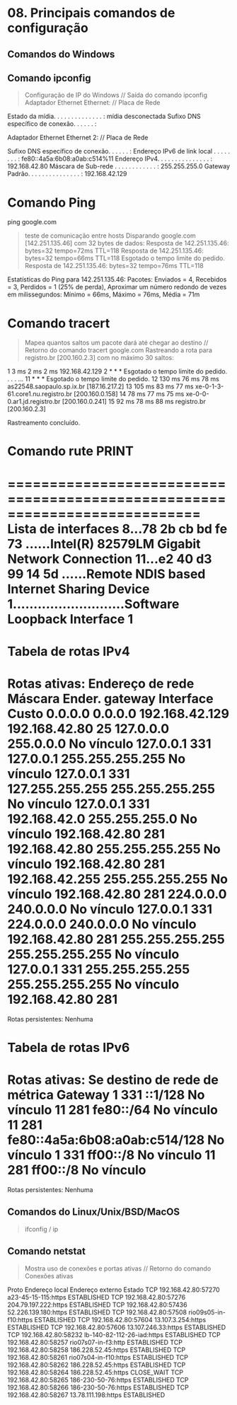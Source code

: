 # 08. Principais comandos de configuração
## Comandos do Windows
## Comando ipconfig
> Configuração de IP do Windows
// Saída do comando ipconfig
Adaptador Ethernet Ethernet: // Placa de Rede 

   Estado da mídia. . . . . . . . . . . . . .  : mídia desconectada
   Sufixo DNS específico de conexão. . . . . . :

Adaptador Ethernet Ethernet 2: // Placa de Rede

   Sufixo DNS específico de conexão. . . . . . :
   Endereço IPv6 de link local . . . . . . . . : fe80::4a5a:6b08:a0ab:c514%11
   Endereço IPv4. . . . . . . .  . . . . . . . : 192.168.42.80
   Máscara de Sub-rede . . . . . . . . . . . . : 255.255.255.0
   Gateway Padrão. . . . . . . . . . . . . . . : 192.168.42.129

# Comando Ping
ping google.com
> teste de comunicação entre hosts
Disparando google.com [142.251.135.46] com 32 bytes de dados:
Resposta de 142.251.135.46: bytes=32 tempo=72ms TTL=118
Resposta de 142.251.135.46: bytes=32 tempo=66ms TTL=118
Esgotado o tempo limite do pedido.
Resposta de 142.251.135.46: bytes=32 tempo=76ms TTL=118       

Estatísticas do Ping para 142.251.135.46:
    Pacotes: Enviados = 4, Recebidos = 3, Perdidos = 1 (25% de
             perda),
Aproximar um número redondo de vezes em milissegundos:
    Mínimo = 66ms, Máximo = 76ms, Média = 71m

# Comando tracert
> Mapea quantos saltos um pacote dará até chegar ao destino
// Retorno do comando
> tracert google.com
Rastreando a rota para registro.br [200.160.2.3]
com no máximo 30 saltos:

  1     3 ms     2 ms     2 ms  192.168.42.129 
  2     *        *        *     Esgotado o tempo limite do pedido.
  .
  .
  .
  ...
 11     *        *        *     Esgotado o tempo limite do pedido.
 12   130 ms    76 ms    78 ms  as22548.saopaulo.sp.ix.br [187.16.217.2] 
 13   105 ms    83 ms    77 ms  xe-0-1-3-61.core1.nu.registro.br [200.160.0.158] 
 14    78 ms    77 ms    75 ms  xe-0-0-0.ar1.jd.registro.br [200.160.0.241] 
 15    92 ms    78 ms    88 ms  registro.br [200.160.2.3] 

Rastreamento concluído.
# Comando rute PRINT
===========================================================================
Lista de interfaces
  8...78 2b cb bd fe 73 ......Intel(R) 82579LM Gigabit Network Connection
 11...e2 40 d3 99 14 5d ......Remote NDIS based Internet Sharing Device
  1...........................Software Loopback Interface 1
===========================================================================

Tabela de rotas IPv4
===========================================================================
Rotas ativas:
Endereço de rede          Máscara   Ender. gateway       Interface   Custo
          0.0.0.0          0.0.0.0   192.168.42.129    192.168.42.80     25
        127.0.0.0        255.0.0.0      No vínculo         127.0.0.1    331
        127.0.0.1  255.255.255.255      No vínculo         127.0.0.1    331
  127.255.255.255  255.255.255.255      No vínculo         127.0.0.1    331
     192.168.42.0    255.255.255.0      No vínculo     192.168.42.80    281
    192.168.42.80  255.255.255.255      No vínculo     192.168.42.80    281
   192.168.42.255  255.255.255.255      No vínculo     192.168.42.80    281
        224.0.0.0        240.0.0.0      No vínculo         127.0.0.1    331
        224.0.0.0        240.0.0.0      No vínculo     192.168.42.80    281
  255.255.255.255  255.255.255.255      No vínculo         127.0.0.1    331
  255.255.255.255  255.255.255.255      No vínculo     192.168.42.80    281
===========================================================================
Rotas persistentes:
  Nenhuma

Tabela de rotas IPv6
===========================================================================
Rotas ativas:
 Se destino de rede de métrica      Gateway
  1    331 ::1/128                  No vínculo
 11    281 fe80::/64                No vínculo
 11    281 fe80::4a5a:6b08:a0ab:c514/128
                                    No vínculo
  1    331 ff00::/8                 No vínculo
 11    281 ff00::/8                 No vínculo
===========================================================================
Rotas persistentes:
  Nenhuma

## Comandos do Linux/Unix/BSD/MacOS
> ifconfig / ip
## Comando netstat
> Mostra uso de conexões e portas ativas
// Retorno do comando
Conexões ativas

  Proto  Endereço local         Endereço externo       Estado
  TCP    192.168.42.80:57270    a23-45-15-115:https    ESTABLISHED
  TCP    192.168.42.80:57276    204.79.197.222:https   ESTABLISHED
  TCP    192.168.42.80:57436    52.226.139.180:https   ESTABLISHED
  TCP    192.168.42.80:57508    rio09s05-in-f10:https  ESTABLISHED
  TCP    192.168.42.80:57604    13.107.3.254:https     ESTABLISHED
  TCP    192.168.42.80:57606    13.107.246.33:https    ESTABLISHED
  TCP    192.168.42.80:58232    lb-140-82-112-26-iad:https  ESTABLISHED
  TCP    192.168.42.80:58257    rio07s07-in-f3:http    ESTABLISHED
  TCP    192.168.42.80:58258    186.228.52.45:https    ESTABLISHED
  TCP    192.168.42.80:58261    rio07s04-in-f10:https  ESTABLISHED
  TCP    192.168.42.80:58262    186.228.52.45:https    ESTABLISHED
  TCP    192.168.42.80:58264    186.228.52.45:https    CLOSE_WAIT
  TCP    192.168.42.80:58265    186-230-50-76:https    ESTABLISHED
  TCP    192.168.42.80:58266    186-230-50-76:https    ESTABLISHED
  TCP    192.168.42.80:58267    13.78.111.198:https    ESTABLISHED